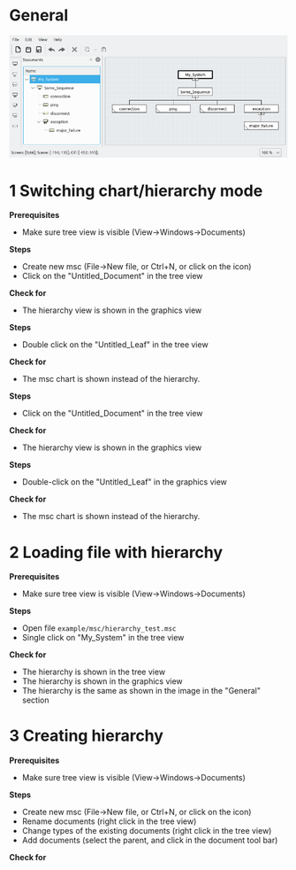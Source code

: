 # General

![msc_hierarchy](msc_hierarchy.png)


# 1 Switching chart/hierarchy mode

**Prerequisites**

* Make sure tree view is visible (View->Windows->Documents)

**Steps**

* Create new msc (File->New file, or Ctrl+N, or click on the icon)
* Click on the "Untitled_Document" in the tree view

**Check for**

* The hierarchy view is shown in the graphics view

**Steps**

* Double click on the "Untitled_Leaf" in the tree view

**Check for**

* The msc chart is shown instead of the hierarchy.

**Steps**

* Click on the "Untitled_Document" in the tree view

**Check for**

* The hierarchy view is shown in the graphics view

**Steps**

* Double-click on the "Untitled_Leaf" in the graphics view

**Check for**

* The msc chart is shown instead of the hierarchy.


# 2 Loading file with hierarchy

**Prerequisites**

* Make sure tree view is visible (View->Windows->Documents)

**Steps**

* Open file `example/msc/hierarchy_test.msc`
* Single click on "My_System" in the tree view

**Check for**

* The hierarchy is shown in the tree view
* The hierarchy is shown in the graphics view
* The hierarchy is the same as shown in the image in the "General" section


# 3 Creating hierarchy

**Prerequisites**

* Make sure tree view is visible (View->Windows->Documents)

**Steps**

* Create new msc (File->New file, or Ctrl+N, or click on the icon)
* Rename documents (right click in the tree view)
* Change types of the existing documents (right click in the tree view)
* Add documents (select the parent, and click in the document tool bar)

**Check for**
